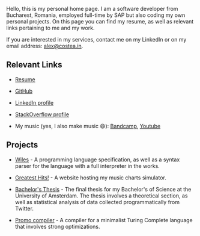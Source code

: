 Hello, this is my personal home page. I am a software developer from Bucharest, Romania, employed full-time by SAP but also coding my own personal projects. On this page you can find my resume, as well as relevant links pertaining to me and my work.

If you are interested in my services, contact me on my LinkedIn or on my email address: alex@costea.in.

## Relevant Links

- [Resume](https://alex.costea.in/resume.pdf)

- [GitHub](https://github.com/Alex-Costea)

- [LinkedIn profile](https://www.linkedin.com/in/alexcostea2520/)

- [StackOverflow profile](https://stackoverflow.com/users/11037997)

- My music (yes, I also make music 😄): [Bandcamp](https://alcostar.bandcamp.com/), [Youtube](https://www.youtube.com/channel/UCMlfqyhasgXghJhx8PwFNww)

## Projects

- [Wiles](https://alex.costea.in/Wiles/) - A programming language specification, as well as a syntax parser for the language with a full interpreter in the works.

- [Greatest Hits!](http://apps.costea.in/GreatestHits) - A website hosting my music charts simulator.

- [Bachelor's Thesis](https://github.com/Alex-Costea/Bachelors-Thesis/blob/main/Bachelor's%20Thesis.pdf) - The final thesis for my Bachelor's of Science at the University of Amsterdam. The thesis involves a theoretical section, as well as statistical analysis of data collected programmatically from Twitter.

- [Promo compiler](https://alex.costea.in/Promo/) - A compiler for a minimalist Turing Complete language that involves strong optimizations.
